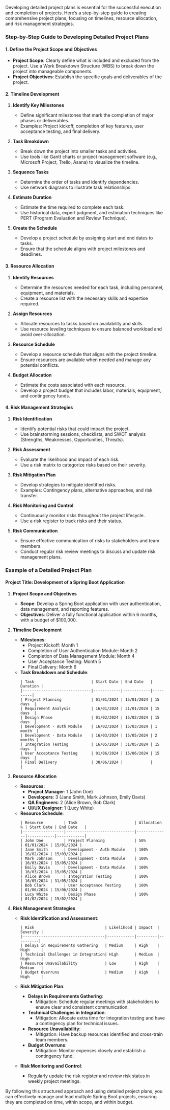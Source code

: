 Developing detailed project plans is essential for the successful execution and completion of projects. Here’s a step-by-step guide to creating comprehensive project plans, focusing on timelines, resource allocation, and risk management strategies.

### Step-by-Step Guide to Developing Detailed Project Plans

#### 1. **Define the Project Scope and Objectives**
- **Project Scope**: Clearly define what is included and excluded from the project. Use a Work Breakdown Structure (WBS) to break down the project into manageable components.
- **Project Objectives**: Establish the specific goals and deliverables of the project.

#### 2. **Timeline Development**

1. **Identify Key Milestones**
    - Define significant milestones that mark the completion of major phases or deliverables.
    - Examples: Project kickoff, completion of key features, user acceptance testing, and final delivery.

2. **Task Breakdown**
    - Break down the project into smaller tasks and activities.
    - Use tools like Gantt charts or project management software (e.g., Microsoft Project, Trello, Asana) to visualize the timeline.

3. **Sequence Tasks**
    - Determine the order of tasks and identify dependencies.
    - Use network diagrams to illustrate task relationships.

4. **Estimate Duration**
    - Estimate the time required to complete each task.
    - Use historical data, expert judgment, and estimation techniques like PERT (Program Evaluation and Review Technique).

5. **Create the Schedule**
    - Develop a project schedule by assigning start and end dates to tasks.
    - Ensure that the schedule aligns with project milestones and deadlines.

#### 3. **Resource Allocation**

1. **Identify Resources**
    - Determine the resources needed for each task, including personnel, equipment, and materials.
    - Create a resource list with the necessary skills and expertise required.

2. **Assign Resources**
    - Allocate resources to tasks based on availability and skills.
    - Use resource leveling techniques to ensure balanced workload and avoid over-allocation.

3. **Resource Schedule**
    - Develop a resource schedule that aligns with the project timeline.
    - Ensure resources are available when needed and manage any potential conflicts.

4. **Budget Allocation**
    - Estimate the costs associated with each resource.
    - Develop a project budget that includes labor, materials, equipment, and contingency funds.

#### 4. **Risk Management Strategies**

1. **Risk Identification**
    - Identify potential risks that could impact the project.
    - Use brainstorming sessions, checklists, and SWOT analysis (Strengths, Weaknesses, Opportunities, Threats).

2. **Risk Assessment**
    - Evaluate the likelihood and impact of each risk.
    - Use a risk matrix to categorize risks based on their severity.

3. **Risk Mitigation Plan**
    - Develop strategies to mitigate identified risks.
    - Examples: Contingency plans, alternative approaches, and risk transfer.

4. **Risk Monitoring and Control**
    - Continuously monitor risks throughout the project lifecycle.
    - Use a risk register to track risks and their status.

5. **Risk Communication**
    - Ensure effective communication of risks to stakeholders and team members.
    - Conduct regular risk review meetings to discuss and update risk management plans.

### Example of a Detailed Project Plan

#### Project Title: Development of a Spring Boot Application

1. **Project Scope and Objectives**
    - **Scope**: Develop a Spring Boot application with user authentication, data management, and reporting features.
    - **Objectives**: Deliver a fully functional application within 6 months, with a budget of $100,000.

2. **Timeline Development**
    - **Milestones**:
        - Project Kickoff: Month 1
        - Completion of User Authentication Module: Month 2
        - Completion of Data Management Module: Month 4
        - User Acceptance Testing: Month 5
        - Final Delivery: Month 6
    - **Task Breakdown and Schedule**:
      ```plaintext
      | Task                         | Start Date | End Date   | Duration |
      |------------------------------|------------|------------|----------|
      | Project Planning             | 01/01/2024 | 15/01/2024 | 15 days  |
      | Requirement Analysis         | 16/01/2024 | 31/01/2024 | 15 days  |
      | Design Phase                 | 01/02/2024 | 15/02/2024 | 15 days  |
      | Development - Auth Module    | 16/02/2024 | 15/03/2024 | 1 month  |
      | Development - Data Module    | 16/03/2024 | 15/05/2024 | 2 months |
      | Integration Testing          | 16/05/2024 | 31/05/2024 | 15 days  |
      | User Acceptance Testing      | 01/06/2024 | 15/06/2024 | 15 days  |
      | Final Delivery               | 30/06/2024 |            |          |
      ```

3. **Resource Allocation**
    - **Resources**:
        - **Project Manager**: 1 (John Doe)
        - **Developers**: 3 (Jane Smith, Mark Johnson, Emily Davis)
        - **QA Engineers**: 2 (Alice Brown, Bob Clark)
        - **UI/UX Designer**: 1 (Lucy White)
    - **Resource Schedule**:
      ```plaintext
      | Resource         | Task                         | Allocation % | Start Date | End Date   |
      |------------------|------------------------------|--------------|------------|------------|
      | John Doe         | Project Planning             | 50%          | 01/01/2024 | 15/01/2024 |
      | Jane Smith       | Development - Auth Module    | 100%         | 16/02/2024 | 15/03/2024 |
      | Mark Johnson     | Development - Data Module    | 100%         | 16/03/2024 | 15/05/2024 |
      | Emily Davis      | Development - Data Module    | 100%         | 16/03/2024 | 15/05/2024 |
      | Alice Brown      | Integration Testing          | 100%         | 16/05/2024 | 31/05/2024 |
      | Bob Clark        | User Acceptance Testing      | 100%         | 01/06/2024 | 15/06/2024 |
      | Lucy White       | Design Phase                 | 100%         | 01/02/2024 | 15/02/2024 |
      ```

4. **Risk Management Strategies**
    - **Risk Identification and Assessment**:
      ```plaintext
      | Risk                               | Likelihood | Impact  | Severity |
      |------------------------------------|------------|---------|----------|
      | Delays in Requirements Gathering   | Medium     | High    | High     |
      | Technical Challenges in Integration| High       | Medium  | High     |
      | Resource Unavailability            | Low        | High    | Medium   |
      | Budget Overruns                    | Medium     | High    | High     |
      ```
    - **Risk Mitigation Plan**:
        - **Delays in Requirements Gathering**:
            - Mitigation: Schedule regular meetings with stakeholders to ensure clear and consistent communication.
        - **Technical Challenges in Integration**:
            - Mitigation: Allocate extra time for integration testing and have a contingency plan for technical issues.
        - **Resource Unavailability**:
            - Mitigation: Have backup resources identified and cross-train team members.
        - **Budget Overruns**:
            - Mitigation: Monitor expenses closely and establish a contingency fund.

    - **Risk Monitoring and Control**:
        - Regularly update the risk register and review risk status in weekly project meetings.

By following this structured approach and using detailed project plans, you can effectively manage and lead multiple Spring Boot projects, ensuring they are completed on time, within scope, and within budget.
